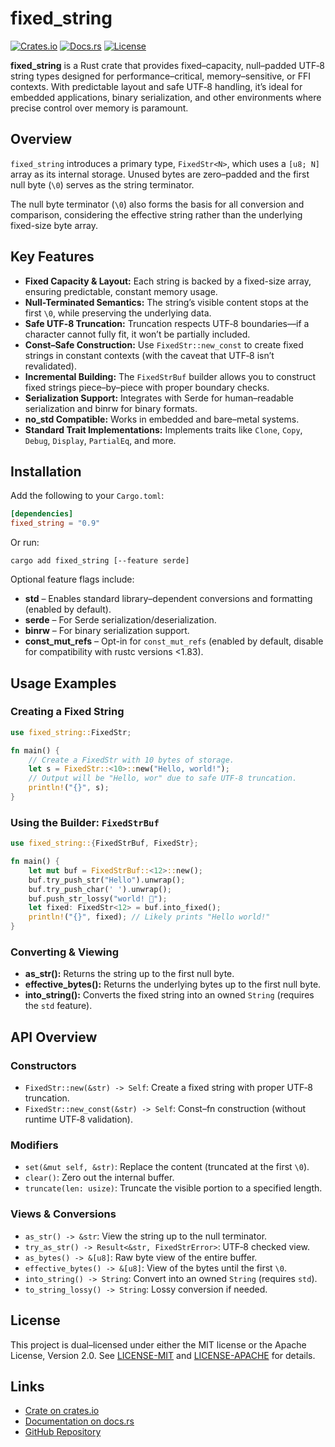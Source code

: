 # fixed_string

[![Crates.io](https://img.shields.io/crates/v/fixed_string)](https://crates.io/crates/fixed_string) [![Docs.rs](https://docs.rs/fixed_string/badge.svg)](https://docs.rs/fixed_string) [![License](https://img.shields.io/crates/l/fixed_string)](LICENSE)

**fixed_string** is a Rust crate that provides fixed–capacity, null–padded UTF‑8 string types designed for performance–critical, memory–sensitive, or FFI contexts. With predictable layout and safe UTF‑8 handling, it’s ideal for embedded applications, binary serialization, and other environments where precise control over memory is paramount.

## Overview

`fixed_string` introduces a primary type, `FixedStr<N>`, which uses a `[u8; N]` array as its internal storage. Unused bytes are zero–padded and the first null byte (`\0`) serves as the string terminator.

The null byte terminator (`\0`) also forms the basis for all conversion and comparison, considering the effective string rather than the underlying fixed-size byte array.

## Key Features

- **Fixed Capacity & Layout:** Each string is backed by a fixed-size array, ensuring predictable, constant memory usage.
- **Null-Terminated Semantics:** The string’s visible content stops at the first `\0`, while preserving the underlying data.
- **Safe UTF‑8 Truncation:** Truncation respects UTF‑8 boundaries—if a character cannot fully fit, it won’t be partially included.
- **Const–Safe Construction:** Use `FixedStr::new_const` to create fixed strings in constant contexts (with the caveat that UTF‑8 isn’t revalidated).
- **Incremental Building:** The `FixedStrBuf` builder allows you to construct fixed strings piece–by–piece with proper boundary checks.
- **Serialization Support:** Integrates with Serde for human–readable serialization and binrw for binary formats.
- **no_std Compatible:** Works in embedded and bare–metal systems.
- **Standard Trait Implementations:** Implements traits like `Clone`, `Copy`, `Debug`, `Display`, `PartialEq`, and more.

## Installation

Add the following to your `Cargo.toml`:

```toml
[dependencies]
fixed_string = "0.9"
```

Or run:

```vim
cargo add fixed_string [--feature serde]
```

Optional feature flags include:
- **std** – Enables standard library–dependent conversions and formatting (enabled by default).
- **serde** – For Serde serialization/deserialization.
- **binrw** – For binary serialization support.
- **const_mut_refs** – Opt-in for `const_mut_refs` (enabled by default, disable for compatibility with rustc versions <1.83).

## Usage Examples

### Creating a Fixed String

```rust
use fixed_string::FixedStr;

fn main() {
    // Create a FixedStr with 10 bytes of storage.
    let s = FixedStr::<10>::new("Hello, world!");
    // Output will be "Hello, wor" due to safe UTF‑8 truncation.
    println!("{}", s);
}
```

### Using the Builder: `FixedStrBuf`

```rust
use fixed_string::{FixedStrBuf, FixedStr};

fn main() {
    let mut buf = FixedStrBuf::<12>::new();
    buf.try_push_str("Hello").unwrap();
    buf.try_push_char(' ').unwrap();
    buf.push_str_lossy("world! 👋");
    let fixed: FixedStr<12> = buf.into_fixed();
    println!("{}", fixed); // Likely prints "Hello world!"
}
```

### Converting & Viewing

- **as_str():** Returns the string up to the first null byte.
- **effective_bytes():** Returns the underlying bytes up to the first null byte.
- **into_string():** Converts the fixed string into an owned `String` (requires the `std` feature).

## API Overview

### Constructors
- `FixedStr::new(&str) -> Self`: Create a fixed string with proper UTF‑8 truncation.
- `FixedStr::new_const(&str) -> Self`: Const–fn construction (without runtime UTF‑8 validation).

### Modifiers
- `set(&mut self, &str)`: Replace the content (truncated at the first `\0`).
- `clear()`: Zero out the internal buffer.
- `truncate(len: usize)`: Truncate the visible portion to a specified length.

### Views & Conversions
- `as_str() -> &str`: View the string up to the null terminator.
- `try_as_str() -> Result<&str, FixedStrError>`: UTF‑8 checked view.
- `as_bytes() -> &[u8]`: Raw byte view of the entire buffer.
- `effective_bytes() -> &[u8]`: View of the bytes until the first `\0`.
- `into_string() -> String`: Convert into an owned `String` (requires `std`).
- `to_string_lossy() -> String`: Lossy conversion if needed.

## License

This project is dual–licensed under either the MIT license or the Apache License, Version 2.0. See [LICENSE-MIT](LICENSE-MIT) and [LICENSE-APACHE](LICENSE-APACHE) for details.

## Links

- [Crate on crates.io](https://crates.io/crates/fixed_string)
- [Documentation on docs.rs](https://docs.rs/fixed_string)
- [GitHub Repository](https://github.com/crabcode/fixed_string)
